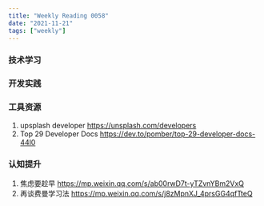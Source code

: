 ```yaml
---
title: "Weekly Reading 0058"
date: "2021-11-21"
tags: ["weekly"]
---
```



### 技术学习

### 开发实践

### 工具资源
1. upsplash developer https://unsplash.com/developers
2. Top 29 Developer Docs https://dev.to/pomber/top-29-developer-docs-44l0

### 认知提升
1. 焦虑要趁早 https://mp.weixin.qq.com/s/ab00rwD7t-yTZvnYBm2VxQ
2. 再谈费曼学习法 https://mp.weixin.qq.com/s/j8zMpnXJ_4prsGG4qfTteQ